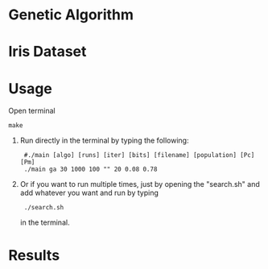 # Genetic Algorithm



# Iris Dataset



# Usage

Open terminal

    make
    
1. Run directly in the terminal by typing the following:

        #./main [algo] [runs] [iter] [bits] [filename] [population] [Pc] [Pm]
        ./main ga 30 1000 100 "" 20 0.08 0.78
    
2. Or if you want to run multiple times, just by opening the "search.sh" and add whatever you want and run by typing


        ./search.sh
    in the terminal.
    


# Results




